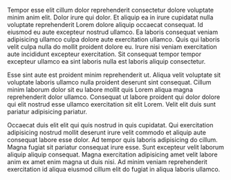 Tempor esse elit cillum dolor reprehenderit consectetur dolore voluptate minim anim elit. Dolor irure qui dolor. Et aliquip ea in irure cupidatat nulla voluptate reprehenderit Lorem dolore aliquip occaecat consequat. Id eiusmod eu aute excepteur nostrud ullamco. Ea laboris consequat veniam adipisicing ullamco culpa dolore aute exercitation ullamco. Quis qui laboris velit culpa nulla do mollit proident dolore eu. Irure nisi veniam exercitation aute incididunt excepteur exercitation. Sit consequat tempor tempor excepteur ullamco ea sint laboris nulla est laboris aliquip consectetur.

Esse sint aute est proident minim reprehenderit ut. Aliqua velit voluptate sit voluptate laboris ullamco nulla proident deserunt sint consequat. Cillum minim laborum dolor sit eu labore mollit quis Lorem aliqua magna reprehenderit dolor ullamco. Consequat ut labore proident qui dolor dolore qui elit nostrud esse ullamco exercitation sit elit Lorem. Velit elit duis sunt pariatur adipisicing pariatur.

Occaecat duis elit elit qui quis nostrud in quis cupidatat. Qui exercitation adipisicing nostrud mollit deserunt irure velit commodo et aliquip aute consequat labore esse dolor. Ad tempor quis laboris adipisicing do cillum. Magna fugiat sit pariatur consequat irure esse. Sunt excepteur velit laborum aliquip aliquip consequat. Magna exercitation adipisicing amet velit labore anim ex amet enim magna ut duis nisi. Ad minim veniam reprehenderit exercitation id aliqua eiusmod cillum elit do fugiat in aliqua laboris ullamco.